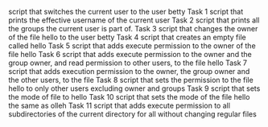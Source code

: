 script that switches the current user to the user betty 
Task 1 script that prints the effective username of the current user
Task 2 script that prints all the groups the current user is part of.
Task 3 script that changes the owner of the file hello to the user betty
Task 4 script that creates an empty file called hello
Task 5 script that adds execute permission to the owner of the file hello
Task 6 script that adds execute permission to the owner and the group owner, and read permission to other users, to the file hello
Task 7 script that adds execution permission to the owner, the group owner and the other users, to the file
Task 8  script that sets the permission to the file hello to only other users excluding owner and groups
Task 9 script that sets the mode of file to hello
Task 10  script that sets the mode of the file hello the same as olleh
Task 11 script that adds execute permission to all subdirectories of the current directory for all without changing regular files 
